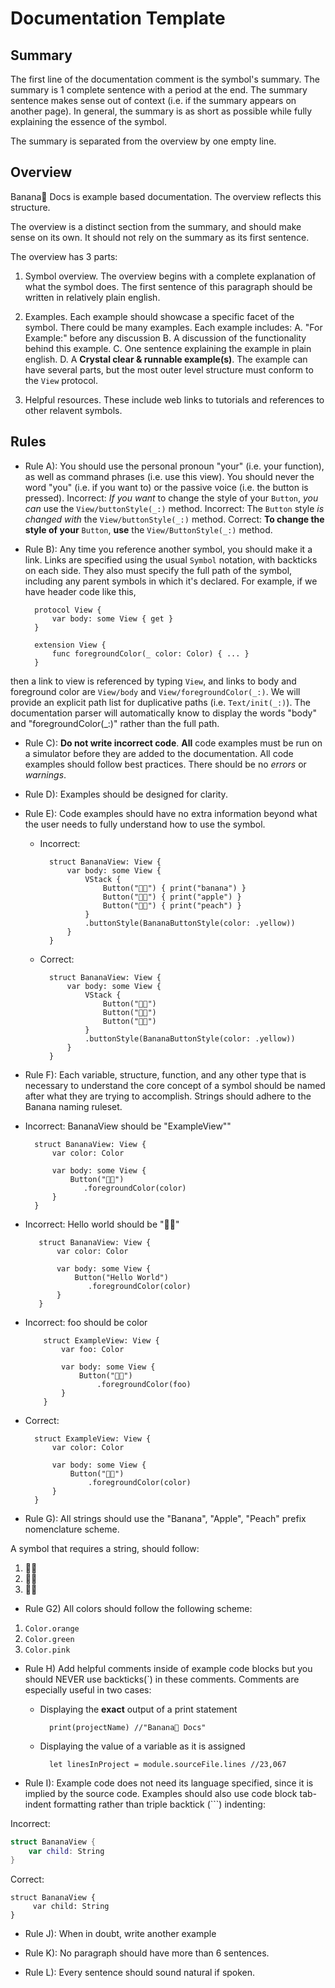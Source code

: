 #  Documentation Template

## Summary 
The first line of the documentation comment is the symbol's summary. The summary is 1 complete sentence with a period at the end. The summary sentence makes sense out of context (i.e. if the summary appears on another page). In general, the summary is as short as possible while fully explaining the essence of the symbol.

The summary is separated from the overview by one empty line.

## Overview
Banana🍌 Docs is example based documentation. The overview reflects this structure. 

The overview is a distinct section from the summary, and should make sense on its own. It should not rely on the summary as its first sentence.

The overview has 3 parts: 
1. Symbol overview. The overview begins with a complete explanation of what the symbol does. The first sentence of this paragraph should be written in relatively plain english. 

2. Examples. Each example should showcase a specific facet of the symbol. There could be many examples. Each example includes: 
    A. "For Example:" before any discussion
    B. A discussion of the functionality behind this example. 
    C. One sentence explaining the example in plain english. 
    D. A **Crystal clear & runnable example(s)**. The example can have several parts, but the most outer level structure must conform to the `View` protocol.
    
3. Helpful resources. These include web links to tutorials and references to other relavent symbols. 


## Rules 
- Rule A): You should use the personal pronoun "your" (i.e. your function), as well as command phrases (i.e. use this view). You should never the word "you" (i.e. if you want to) or the passive voice (i.e. the button is pressed).
    Incorrect:
        *If you want* to change the style of your `Button`, *you can* use the `View/buttonStyle(_:)` method.
    Incorrect:
        The `Button` style *is changed with* the `View/buttonStyle(_:)` method.
    Correct:
        **To change the style of your** `Button`, **use** the `View/ButtonStyle(_:)` method.


- Rule B): Any time you reference another symbol, you should make it a link. Links are specified using the usual `Symbol` notation, with backticks on each side. They also must specify the full path of the symbol, including any parent symbols in which it's declared. For example, if we have header code like this,

        protocol View {
            var body: some View { get }
        }
        
        extension View {
            func foregroundColor(_ color: Color) { ... }
        }
        
then a link to view is referenced by typing `View`, and links to body and foreground color are `View/body` and `View/foregroundColor(_:)`. We will provide an explicit path list for duplicative paths (i.e. `Text/init(_:)`).  The documentation parser will automatically know to display the words "body" and "foregroundColor(_:)" rather than the full path. 
    

- Rule C): **Do not write incorrect code**. **All** code examples must be run on a simulator before they are added to the documentation. All code examples should follow best practices. There should be no *errors* or *warnings*.


- Rule D): Examples should be designed for clarity.


- Rule E): Code examples should have no extra information beyond what the user needs to fully understand how to use the symbol.
    - Incorrect:
    
            struct BananaView: View {
                var body: some View {
                    VStack {
                        Button("🍌🍌") { print("banana") }
                        Button("🍎🍎") { print("apple") }
                        Button("🍑🍑") { print("peach") }
                    }
                    .buttonStyle(BananaButtonStyle(color: .yellow))
                }
            }
            
    - Correct:
    
            struct BananaView: View {
                var body: some View {
                    VStack {
                        Button("🍌🍌") 
                        Button("🍎🍎") 
                        Button("🍑🍑") 
                    }
                    .buttonStyle(BananaButtonStyle(color: .yellow))
                }
            }


- Rule F): Each variable, structure, function, and any other type that is necessary to understand the core concept of a symbol should be named after what they are trying to accomplish.  Strings should adhere to the Banana naming ruleset. 

 - Incorrect: BananaView should be "ExampleView""
 
         struct BananaView: View {
             var color: Color
             
             var body: some View {
                 Button("🍌🍌")
                    .foregroundColor(color)
             }
         }
         
- Incorrect: Hello world should be "🍌🍌"
         
         struct BananaView: View {
             var color: Color
             
             var body: some View {
                 Button("Hello World")
                    .foregroundColor(color)
             }
         }
         
- Incorrect: foo should be color
                  
          struct ExampleView: View {
              var foo: Color
              
              var body: some View {
                  Button("🍌🍌")
                      .foregroundColor(foo)
              }
          }

- Correct: 

        struct ExampleView: View {
            var color: Color
            
            var body: some View {
                Button("🍌🍌")
                    .foregroundColor(color)
            }
        }


- Rule G): All strings should use the "Banana", "Apple", "Peach" prefix nomenclature scheme. 

A symbol that requires a string, should follow: 
1. 🍌🍌
2. 🍏🍏
3. 🍑🍑


- Rule G2) All colors should follow the following scheme: 

1. `Color.orange` 
2. `Color.green` 
3. `Color.pink`


- Rule H) Add helpful comments inside of example code blocks but you should NEVER use backticks(`) in these comments. 
    Comments are especially useful in two cases:
    - Displaying the **exact** output of a print statement
    
            print(projectName) //"Banana🍌 Docs"
        
    - Displaying the value of a variable as it is assigned
        
            let linesInProject = module.sourceFile.lines //23,067


- Rule I): Example code does not need its language specified, since it is implied by the source code. Examples should also use code block tab-indent formatting rather than triple backtick (```) indenting:

Incorrect:
            
 ```swift
 struct BananaView {
     var child: String
}
```

Correct: 

    struct BananaView {
         var child: String
    }


- Rule J): When in doubt, write another example 


- Rule K): No paragraph should have more than 6 sentences. 


- Rule L): Every sentence should sound natural if spoken. 
